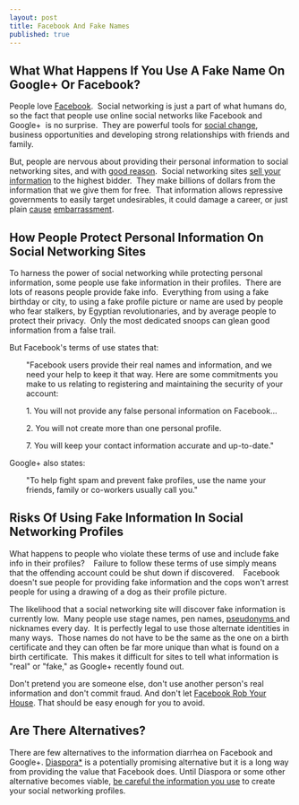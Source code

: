 ```yaml
---
layout: post
title: Facebook And Fake Names
published: true
---
```

<h2>What What Happens If You Use A Fake Name On Google+ Or Facebook?</h2>
<p>People love <a title="Facebook and Fake Names" href="http://www.howtovanish.com/2011/08/facebook-and-fake-names/" target="_blank">Facebook</a>.  Social networking is just a part of what humans do, so the fact that people use online social networks like Facebook and Google+  is no surprise.  They are powerful tools for <a href="http://www.computerworld.com/s/article/9209159/Social_networks_credited_with_role_in_toppling_Egypt_s_Mubarak" target="_blank">social change</a>, business opportunities and developing strong relationships with friends and family.</p>
<p>But, people are nervous about providing their personal information to social networking sites, and with <a href="http://www.howtovanish.com/IDTheftBook" target="_blank">good reason</a>.  Social networking sites <a href="http://articles.economictimes.indiatimes.com/2011-04-18/news/29444005_1_facebook-status-updates-privacy-watchdogs" target="_blank">sell your information</a> to the highest bidder.  They make billions of dollars from the information that we give them for free.  That information allows repressive governments to easily target undesirables, it could damage a career, or just plain <a href="http://youropenbook.org/?q=dump&amp;gender=any" target="_blank">cause</a> <a href="http://abcnews.go.com/Technology/site-exposes-embarrassing-facebook-updates/story?id=10669091" target="_blank">embarrassment</a>.</p>
<h2>How People Protect Personal Information On Social Networking Sites</h2>
<p>To harness the power of social networking while protecting personal information, some people use fake information in their profiles.  There are lots of reasons people provide fake info.  Everything from using a fake birthday or city, to using a fake profile picture or name are used by people who fear stalkers, by Egyptian revolutionaries, and by average people to protect their privacy.  Only the most dedicated snoops can glean good information from a false trail.</p>
<p>But Facebook's terms of use states that:</p>
<p style="padding-left: 30px;">"Facebook users provide their real names and information, and we need your help to keep it that way. Here are some commitments you make to us relating to registering and maintaining the security of your account:</p>
<p style="padding-left: 30px;">1. You will not provide any false personal information on Facebook...</p>
<p style="padding-left: 30px;">2. You will not create more than one personal profile.</p>
<p style="padding-left: 30px;">7. You will keep your contact information accurate and up-to-date."</p>
<p>Google+ also states:</p>
<p style="padding-left: 30px;">"To help fight spam and prevent fake profiles, use the name your friends, family or co-workers usually call you."</p>
<h2>Risks Of Using Fake Information In Social Networking Profiles</h2>
<p>What happens to people who violate these terms of use and include fake info in their profiles?    Failure to follow these terms of use simply means that the offending account could be shut down if discovered.    Facebook doesn't sue people for providing fake information and the cops won't arrest people for using a drawing of a dog as their profile picture.</p>
<p>The likelihood that a social networking site will discover fake information is currently low.  Many people use stage names, pen names, <a href="http://en.wikipedia.org/wiki/Pseudonym" target="_blank">pseudonyms </a>and nicknames every day.  It is perfectly legal to use those alternate identities in many ways.  Those names do not have to be the same as the one on a birth certificate and they can often be far more unique than what is found on a birth certificate.  This makes it difficult for sites to tell what information is "real" or "fake," as Google+ recently found out.</p>
<p>Don't pretend you are someone else, don't use another person's real information and don't commit fraud. And don't let <a title="facebook robbed my house" href="http://cctvservicesblog.com/2012/04/20/face-book-robbed-my-house/" target="_blank">Facebook Rob Your House</a>. That should be easy enough for you to avoid.</p>
<h2>Are There Alternatives?</h2>
<p>There are few alternatives to the information diarrhea on Facebook and Google+. <a href="http://blog.joindiaspora.com/what-is-diaspora.html" target="_blank">Diaspora*</a> is a potentially promising alternative but it is a long way from providing the value that Facebook does. Until Diaspora or some other alternative becomes viable, <a href="http://www.howtovanish.com/htvbookaddtocart">be careful the information you use</a> to create your social networking profiles.</p>
<p>&nbsp;</p>
